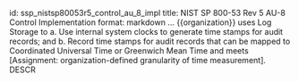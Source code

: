 id: ssp_nistsp80053r5_control_au_8_impl
title: NIST SP 800-53 Rev 5 AU-8 Control Implementation
format: markdown
...
{{organization}} uses Log Storage to a.    Use internal system clocks to generate time stamps for audit records; and
b.    Record time stamps for audit records that can be mapped to Coordinated Universal Time or
      Greenwich Mean Time and meets [Assignment: organization-defined granularity of time measurement].
 DESCR
